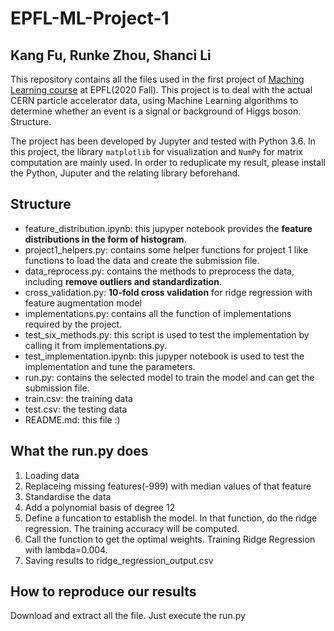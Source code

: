 # EPFL-ML-Project-1
## Kang Fu, Runke Zhou, Shanci Li 
This repository contains all the files used in the first project of [Maching Learning course](https://www.epfl.ch/labs/mlo/machine-learning-cs-433/) at EPFL(2020 Fall).
This project is to deal with the actual CERN particle accelerator data, using Machine Learning algorithms to determine whether an event is a signal or background of Higgs boson.
Structure.

The project has been developed by Jupyter and tested with Python 3.6. In this project, the library  `matplotlib` for visualization and `NumPy` for matrix computation are mainly used. In order to reduplicate my result, please install the Python, Juputer and the relating library beforehand.

## Structure
- feature_distribution.ipynb: this jupyper notebook provides the **feature distributions in the form of histogram**. 
- project1_helpers.py: contains some helper functions for project 1 like functions to load the data and create the submission file.
- data_reprocess.py: contains the methods to preprocess the data, including **remove outliers and standardization**.
- cross_validation.py: **10-fold cross validation** for ridge regression with feature augmentation model
- implementations.py: contains all the function of implementations required by the project.
- test_six_methods.py: this script is used to test the implementation by calling it from implementations.py.
- test_implementation.ipynb: this jupyper notebook is used to test the implementation and tune the parameters.
- run.py: contains the selected model to train the model and can get the submission file.
- train.csv: the training data
- test.csv: the testing data
- README.md: this file :)

## What the run.py does
1. Loading data
2. Replaceing missing features(-999) with median values of that feature
3. Standardise the data 
4. Add a polynomial basis of degree 12
5. Define a funcation to establish the model. In that function, do the ridge regression. The training accuracy will be computed.
6. Call the function to get the optimal weights. Training Ridge Regression with lambda=0.004.
8. Saving results to ridge_regression_output.csv

## How to reproduce our results
Download and extract all the file. Just execute the run.py
